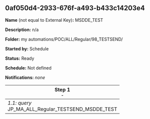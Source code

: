 ## 0af050d4-2933-676f-a493-b433c14203e4

**Name** (not equal to External Key)**:** MSDDE_TEST

**Description:** n/a

**Folder:** my automations/POC/ALL/Regular/98_TESTSEND/

**Started by:** Schedule

**Status:** Ready

**Schedule:** Not defined

**Notifications:** _none_


| Step 1<br>_<small>-</small>_ |
| --- |
| _1.1: query_<br>JP_MA_ALL_Regular_TESTSEND_MSDDE_TEST |
